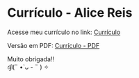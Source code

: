 # Currículo - Alice Reis  

Acesse meu currículo no link: [Currículo](alicwyz.github.io/cv)

Versão em PDF: [Currículo - PDF](cv.pdf)

Muito obrigada!!  
ദ്ദി(˵ •̀ ᴗ - ˵ ) ✧
